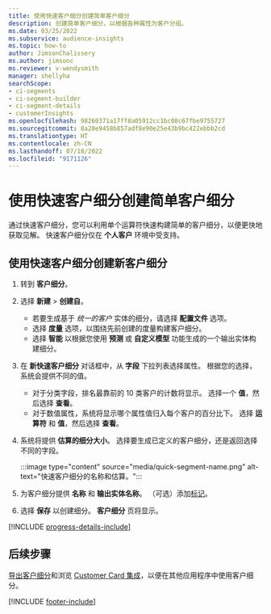 ```yaml
---
title: 使用快速客户细分创建简单客户细分
description: 创建简单客户细分，以根据各种属性为客户分组。
ms.date: 03/25/2022
ms.subservice: audience-insights
ms.topic: how-to
author: JimsonChalissery
ms.author: jimsonc
ms.reviewer: v-wendysmith
manager: shellyha
searchScope:
- ci-segments
- ci-segment-builder
- ci-segment-details
- customerInsights
ms.openlocfilehash: 98260371a17ff8a05912cc1bc08c67fbe9755727
ms.sourcegitcommit: 8a28e9458b857adf8e90e25e43b9bc422ebbb2cd
ms.translationtype: HT
ms.contentlocale: zh-CN
ms.lasthandoff: 07/18/2022
ms.locfileid: "9171126"
---
```

# <a name="create-simple-segments-with-quick-segments"></a>使用快速客户细分创建简单客户细分

通过快速客户细分，您可以利用单个运算符快速构建简单的客户细分，以便更快地获取见解。 快速客户细分仅在 **个人客户** 环境中受支持。

## <a name="create-a-new-segment-with-quick-segments"></a>使用快速客户细分创建新客户细分

1. 转到 **客户细分**。

1. 选择 **新建** > **创建自**。
   - 若要生成基于 *统一的客户* 实体的细分，请选择 **配置文件** 选项。
   - 选择 **度量** 选项，以围绕先前创建的度量构建客户细分。
   - 选择 **智能** 以根据您使用 **预测** 或 **自定义模型** 功能生成的一个输出实体构建细分。

1. 在 **新快速客户细分** 对话框中，从 **字段** 下拉列表选择属性。 根据您的选择，系统会提供不同的值。
   - 对于分类字段，排名最靠前的 10 类客户的计数将显示。 选择一个 **值**，然后选择 **查看**。
   - 对于数值属性，系统将显示哪个属性值归入每个客户的百分比下。 选择 **运算符** 和 **值**，然后选择 **查看**。

1. 系统将提供 **估算的细分大小**。 选择要生成已定义的客户细分，还是返回选择不同的字段。

   :::image type="content" source="media/quick-segment-name.png" alt-text="快速客户细分的名称和估算。":::

1. 为客户细分提供 **名称** 和 **输出实体名称**。 （可选）添加[标记](work-with-tags-columns.md#manage-tags)。

1. 选择 **保存** 以创建细分。 **客户细分** 页将显示。

[!INCLUDE [progress-details-include](includes/progress-details-pane.md)]

## <a name="next-steps"></a>后续步骤

[导出客户细分](export-destinations.md)和浏览 [Customer Card 集成](customer-card-add-in.md)，以便在其他应用程序中使用客户细分。

[!INCLUDE [footer-include](includes/footer-banner.md)]

